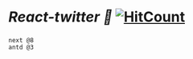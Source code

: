 # ***React-twitter :eyes:*** [![HitCount](http://hits.dwyl.com/pym7857/JspBlog-fileServer.svg)](http://hits.dwyl.com/pym7857/react-nodebird)
###
```
next @8
antd @3
```

